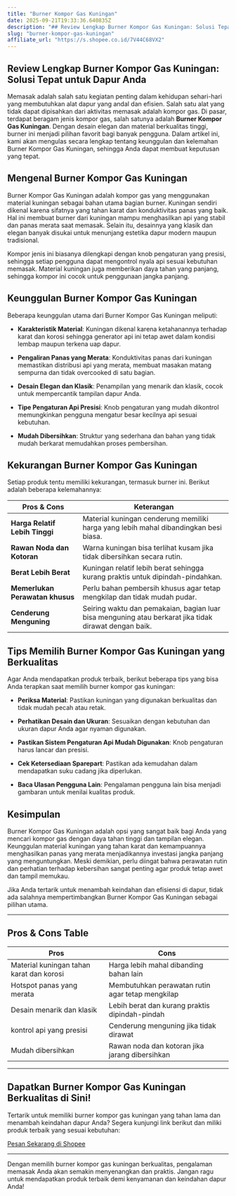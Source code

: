```yaml
---
title: "Burner Kompor Gas Kuningan"
date: 2025-09-21T19:33:36.640835Z
description: "## Review Lengkap Burner Kompor Gas Kuningan: Solusi Tepat untuk Dapur Anda..."
slug: "burner-kompor-gas-kuningan"
affiliate_url: "https://s.shopee.co.id/7V44C68VX2"
---
```

## Review Lengkap Burner Kompor Gas Kuningan: Solusi Tepat untuk Dapur Anda

Memasak adalah salah satu kegiatan penting dalam kehidupan sehari-hari yang membutuhkan alat dapur yang andal dan efisien. Salah satu alat yang tidak dapat dipisahkan dari aktivitas memasak adalah kompor gas. Di pasar, terdapat beragam jenis kompor gas, salah satunya adalah **Burner Kompor Gas Kuningan**. Dengan desain elegan dan material berkualitas tinggi, burner ini menjadi pilihan favorit bagi banyak pengguna. Dalam artikel ini, kami akan mengulas secara lengkap tentang keunggulan dan kelemahan Burner Kompor Gas Kuningan, sehingga Anda dapat membuat keputusan yang tepat.

## Mengenal Burner Kompor Gas Kuningan

Burner Kompor Gas Kuningan adalah kompor gas yang menggunakan material kuningan sebagai bahan utama bagian burner. Kuningan sendiri dikenal karena sifatnya yang tahan karat dan konduktivitas panas yang baik. Hal ini membuat burner dari kuningan mampu menghasilkan api yang stabil dan panas merata saat memasak. Selain itu, desainnya yang klasik dan elegan banyak disukai untuk menunjang estetika dapur modern maupun tradisional.

Kompor jenis ini biasanya dilengkapi dengan knob pengaturan yang presisi, sehingga setiap pengguna dapat mengontrol nyala api sesuai kebutuhan memasak. Material kuningan juga memberikan daya tahan yang panjang, sehingga kompor ini cocok untuk penggunaan jangka panjang.

## Keunggulan Burner Kompor Gas Kuningan

Beberapa keunggulan utama dari Burner Kompor Gas Kuningan meliputi:

- **Karakteristik Material**: Kuningan dikenal karena ketahanannya terhadap karat dan korosi sehingga generator api ini tetap awet dalam kondisi lembap maupun terkena uap dapur.

- **Pengaliran Panas yang Merata**: Konduktivitas panas dari kuningan memastikan distribusi api yang merata, membuat masakan matang sempurna dan tidak overcooked di satu bagian.

- **Desain Elegan dan Klasik**: Penampilan yang menarik dan klasik, cocok untuk mempercantik tampilan dapur Anda.

- **Tipe Pengaturan Api Presisi**: Knob pengaturan yang mudah dikontrol memungkinkan pengguna mengatur besar kecilnya api sesuai kebutuhan.

- **Mudah Dibersihkan**: Struktur yang sederhana dan bahan yang tidak mudah berkarat memudahkan proses pembersihan.

## Kekurangan Burner Kompor Gas Kuningan

Setiap produk tentu memiliki kekurangan, termasuk burner ini. Berikut adalah beberapa kelemahannya:

| **Pros & Cons** | **Keterangan** |
|----------------|----------------|
| **Harga Relatif Lebih Tinggi** | Material kuningan cenderung memiliki harga yang lebih mahal dibandingkan besi biasa. |
| **Rawan Noda dan Kotoran** | Warna kuningan bisa terlihat kusam jika tidak dibersihkan secara rutin. |
| **Berat Lebih Berat** | Kuningan relatif lebih berat sehingga kurang praktis untuk dipindah-pindahkan. |
| **Memerlukan Perawatan khusus** | Perlu bahan pembersih khusus agar tetap mengkilap dan tidak mudah pudar. |
| **Cenderung Menguning** | Seiring waktu dan pemakaian, bagian luar bisa menguning atau berkarat jika tidak dirawat dengan baik. |

## Tips Memilih Burner Kompor Gas Kuningan yang Berkualitas

Agar Anda mendapatkan produk terbaik, berikut beberapa tips yang bisa Anda terapkan saat memilih burner kompor gas kuningan:

- **Periksa Material**: Pastikan kuningan yang digunakan berkualitas dan tidak mudah pecah atau retak.

- **Perhatikan Desain dan Ukuran**: Sesuaikan dengan kebutuhan dan ukuran dapur Anda agar nyaman digunakan.

- **Pastikan Sistem Pengaturan Api Mudah Digunakan**: Knob pengaturan harus lancar dan presisi.

- **Cek Ketersediaan Sparepart**: Pastikan ada kemudahan dalam mendapatkan suku cadang jika diperlukan.

- **Baca Ulasan Pengguna Lain**: Pengalaman pengguna lain bisa menjadi gambaran untuk menilai kualitas produk.

## Kesimpulan

Burner Kompor Gas Kuningan adalah opsi yang sangat baik bagi Anda yang mencari kompor gas dengan daya tahan tinggi dan tampilan elegan. Keunggulan material kuningan yang tahan karat dan kemampuannya menghasilkan panas yang merata menjadikannya investasi jangka panjang yang menguntungkan. Meski demikian, perlu diingat bahwa perawatan rutin dan perhatian terhadap kebersihan sangat penting agar produk tetap awet dan tampil memukau.

Jika Anda tertarik untuk menambah keindahan dan efisiensi di dapur, tidak ada salahnya mempertimbangkan Burner Kompor Gas Kuningan sebagai pilihan utama.

---

## Pros & Cons Table

| **Pros** | **Cons** |
|------------|------------|
| Material kuningan tahan karat dan korosi | Harga lebih mahal dibanding bahan lain |
| Hotspot panas yang merata | Membutuhkan perawatan rutin agar tetap mengkilap |
| Desain menarik dan klasik | Lebih berat dan kurang praktis dipindah-pindah |
| kontrol api yang presisi | Cenderung menguning jika tidak dirawat |
| Mudah dibersihkan | Rawan noda dan kotoran jika jarang dibersihkan |

---

## Dapatkan Burner Kompor Gas Kuningan Berkualitas di Sini!

Tertarik untuk memiliki burner kompor gas kuningan yang tahan lama dan menambah keindahan dapur Anda? Segera kunjungi link berikut dan miliki produk terbaik yang sesuai kebutuhan:

[Pesan Sekarang di Shopee](https://s.shopee.co.id/7V44C68VX2)

---

Dengan memilih burner kompor gas kuningan berkualitas, pengalaman memasak Anda akan semakin menyenangkan dan praktis. Jangan ragu untuk mendapatkan produk terbaik demi kenyamanan dan keindahan dapur Anda!